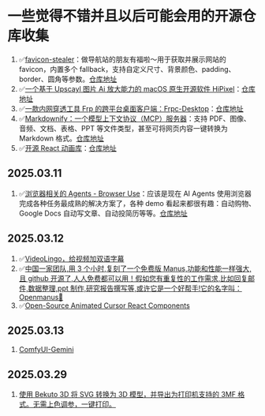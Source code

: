 # 一些觉得不错并且以后可能会用的开源仓库收集

1. ✅[favicon-stealer](https://x.com/realcoreychiu/status/1895013180788875526)：做导航站的朋友有福啦～用于获取并展示网站的 favicon，内置多个 fallback，支持自定义尺寸、背景颜色、padding、border、圆角等参数。[仓库地址](https://github.com/iAmCorey/favicon-stealer)
2. ✅[一个基于 Upscayl 图片 Ai 放大能力的 macOS 原生开源软件 HiPixel](https://x.com/HiTw93/status/1894175728457191816)：[仓库地址](https://github.com/okooo5km/HiPixel)
3. ✅[一款内网穿透工具 Frp 的跨平台桌面客户端：Frpc-Desktop](https://x.com/GitHub_Daily/status/1893616798718685446)：[仓库地址](https://github.com/luckjiawei/frpc-desktop)
4. ✅[Markdownify：一个模型上下文协议（MCP）服务器](https://x.com/GitHub_Daily/status/1893188469960384543)：支持 PDF、图像、音频、文档、表格、PPT 等文件类型，甚至可将网页内容一键转换为 Markdown 格式。[仓库地址](https://github.com/zcaceres/markdownify-mcp)
5. ✅[开源 React 动画库](https://x.com/remixdesigner/status/1892977873918812334)：[仓库地址](https://github.com/DavidHDev/react-bits)

## 2025.03.11

1. ✅[浏览器相关的 Agents - Browser Use](https://x.com/vikingmute/status/1899008161862058431)：应该是现在 AI Agents 使用浏览器完成各种任务最成熟的解决方案了，各种 demo 看起来都很有趣：自动购物、Google Docs 自动写文章、自动投简历等等。[仓库地址](http://github.com/browser-use/browser-use)

## 2025.03.12

1. ✅[VideoLingo，给视频加双语字幕](https://github.com/Huanshere/VideoLingo)
2. ✅[中国一家团队,用 3 个小时,复刻了一个免费版 Manus,功能和性能一样强大,且 github 开源了,人人免费都可以用！假如您有重复性的工作需求,比如回复邮件,数据整理,ppt 制作,研究报告撰写等,或许它是一个好帮手!它的名字叫：Openmanus🧐 ](https://github.com/mannaandpoem/OpenManus?tab=readme-ov-file)
3. ✅[Open-Source Animated Cursor React Components](https://github.com/ui-layouts/cursify)

## 2025.03.13

1. [ComfyUI-Gemini](https://github.com/ZHO-ZHO-ZHO/ComfyUI-Gemini)

## 2025.03.29

1. [使用 Bekuto 3D 将 SVG 转换为 3D 模型，并导出为打印机支持的 3MF 格式。无需上色调参，一键打印。](https://x.com/OikawaRizumu/status/1905189571652165950)
